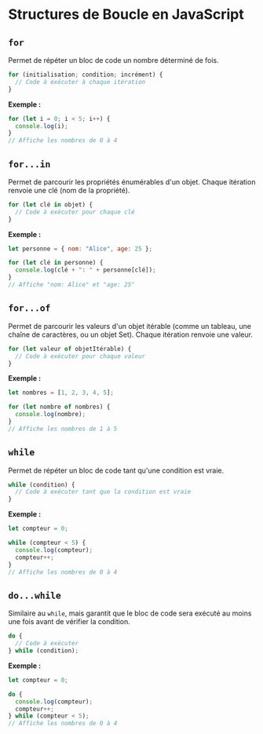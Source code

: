 # Structures de Boucle en JavaScript

## `for`

Permet de répéter un bloc de code un nombre déterminé de fois.

```javascript
for (initialisation; condition; incrément) {
  // Code à exécuter à chaque itération
}
```

**Exemple :**

```javascript
for (let i = 0; i < 5; i++) {
  console.log(i);
}
// Affiche les nombres de 0 à 4
```

## `for...in`

Permet de parcourir les propriétés énumérables d'un objet. Chaque itération renvoie une clé (nom de la propriété).

```javascript
for (let clé in objet) {
  // Code à exécuter pour chaque clé
}
```

**Exemple :**

```javascript
let personne = { nom: "Alice", age: 25 };

for (let clé in personne) {
  console.log(clé + ": " + personne[clé]);
}
// Affiche "nom: Alice" et "age: 25"
```

## `for...of`

Permet de parcourir les valeurs d'un objet itérable (comme un tableau, une chaîne de caractères, ou un objet Set). Chaque itération renvoie une valeur.

```javascript
for (let valeur of objetItérable) {
  // Code à exécuter pour chaque valeur
}
```

**Exemple :**

```javascript
let nombres = [1, 2, 3, 4, 5];

for (let nombre of nombres) {
  console.log(nombre);
}
// Affiche les nombres de 1 à 5
```

## `while`

Permet de répéter un bloc de code tant qu'une condition est vraie.

```javascript
while (condition) {
  // Code à exécuter tant que la condition est vraie
}
```

**Exemple :**

```javascript
let compteur = 0;

while (compteur < 5) {
  console.log(compteur);
  compteur++;
}
// Affiche les nombres de 0 à 4
```

## `do...while`

Similaire au `while`, mais garantit que le bloc de code sera exécuté au moins une fois avant de vérifier la condition.

```javascript
do {
  // Code à exécuter
} while (condition);
```

**Exemple :**

```javascript
let compteur = 0;

do {
  console.log(compteur);
  compteur++;
} while (compteur < 5);
// Affiche les nombres de 0 à 4
```                                   